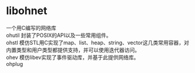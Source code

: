libohnet
==========

一个用C编写的网络库  
ohutil  封装了POSIX的API以及一些常用组件。  
ohstl   模仿STL用C实现了map、list、heap、string、vector这几类常用容器，对内置类型和用户类型都提供支持，并可以使用迭代器访问。  
ohev    模仿libev实现了事件驱动库，并基于此提供网络库。  
ohplug    
